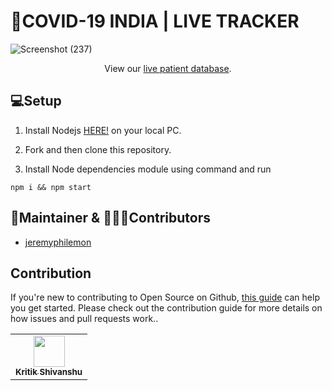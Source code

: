 # 🦠COVID-19 INDIA | LIVE TRACKER

![Screenshot (237)](https://user-images.githubusercontent.com/40329238/78465480-f400d280-7713-11ea-8acf-4a3847997fa9.png)

<p align="center">
  View our <a href="https://bit.ly/patientdb">live patient database</a>.
 </p>

## 💻Setup
1. Install Nodejs <a href="https://nodejs.org/">HERE!</a> on your local PC.

2. Fork and then clone this repository.

3. Install Node dependencies module using command and run 

```
npm i && npm start
```

## 🧑Maintainer & 👨‍👦‍👦Contributors

- [jeremyphilemon](https://github.com/jeremyphilemon)

<table>
  <tr>
    <td align="center"><a href="https://kritik123.github.io/Portfolio-3"><img src="https://avatars1.githubusercontent.com/u/40329238?s=460&u=ad7176c3f3f702287bda5dba9460388c8a6a6887&v=4" width="50px;" alt=""/><br /><sub><b>Kritik Shivanshu</b></sub></a><br /></td>

## Contribution

If you're new to contributing to Open Source on Github, [this guide](https://guides.github.com/activities/contributing-to-open-source/) can help you get started. Please check out the contribution guide for more details on how issues and pull requests work..

